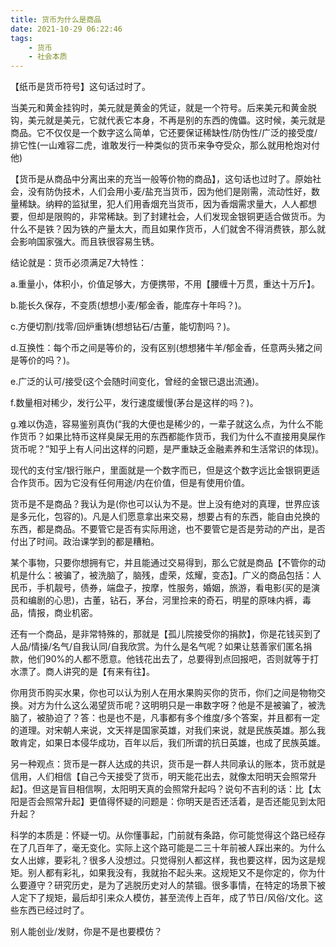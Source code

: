 ```yaml
---
title: 货币为什么是商品
date: 2021-10-29 06:22:46
tags: 
    - 货币
    - 社会本质
---
```

【纸币是货币符号】这句话过时了。

当美元和黄金挂钩时，美元就是黄金的凭证，就是一个符号。后来美元和黄金脱钩，美元就是美元，它就代表它本身，不再是别的东西的傀儡。这时候，美元就是商品。它不仅仅是一个数字这么简单，它还要保证稀缺性/防伪性/广泛的接受度/排它性(一山难容二虎，谁敢发行一种类似的货币来争夺受众，那么就用枪炮对付他)

【货币是从商品中分离出来的充当一般等价物的商品】，这句话也过时了。原始社会，没有防伪技术，人们会用小麦/盐充当货币，因为他们是刚需，流动性好，数量稀缺。纳粹的监狱里，犯人们用香烟充当货币，因为香烟需求量大，人人都想要，但却是限购的，非常稀缺。到了封建社会，人们发现金银铜更适合做货币。为什么不是铁？因为铁的产量太大，而且如果作货币，人们就舍不得消费铁，那么就会影响国家强大。而且铁很容易生锈。

结论就是：货币必须满足7大特性：

a.重量小，体积小，价值足够大，方便携带，不用【腰缠十万贯，重达十万斤】。

b.能长久保存，不变质(想想小麦/郁金香，能库存十年吗？)。

c.方便切割/找零/回炉重铸(想想钻石/古董，能切割吗？)。

d.互换性：每个币之间是等价的，没有区别(想想猪牛羊/郁金香，任意两头猪之间是等价的吗？)。

e.广泛的认可/接受(这个会随时间变化，曾经的金银已退出流通)。

f.数量相对稀少，发行公平，发行速度缓慢(茅台是这样的吗？)。

g.难以伪造，容易鉴别真伪(“我的大便也是稀少的，一辈子就这么点，为什么不能作货币？如果比特币这样臭屎无用的东西都能作货币，我们为什么不直接用臭屎作货币呢？”知乎上有人问出这样的问题，是严重缺乏金融素养和生活常识的体现)。

现代的支付宝/银行账户，里面就是一个数字而已，但是这个数字远比金银铜更适合作货币。因为它没有任何用途/内在价值，但是有使用价值。

货币是不是商品？我认为是(你也可以认为不是。世上没有绝对的真理，世界应该是多元化，包容的)。凡是人们愿意拿出来交易，想要占有的东西，能自由兑换的东西，都是商品。不要管它是否有实际用途，也不要管它是否是劳动的产出，是否付出了时间。政治课学到的都是糟粕。

某个事物，只要你想拥有它，并且能通过交易得到，那么它就是商品【不管你的动机是什么：被骗了，被洗脑了，脑残，虚荣，炫耀，变态】。广义的商品包括：人民币，手机靓号，债券，端盘子，按摩，性服务，婚姻，旅游，看电影(买的是演员和编剧的心思)，古董，钻石，茅台，河里捡来的奇石，明星的原味内裤，毒品，情报，商业机密。

还有一个商品，是非常特殊的，那就是【孤儿院接受你的捐款】，你是花钱买到了人品/情操/名气/自我认同/自我欣赏。为什么是名气呢？如果让慈善家们匿名捐款，他们90%的人都不愿意。他钱花出去了，总要得到点回报吧，否则就等于打水漂了。商人讲究的是【有来有往】。

你用货币购买水果，你也可以认为别人在用水果购买你的货币，你们之间是物物交换。对方为什么这么渴望货币呢？这明明只是一串数字呀？他是不是被骗了，被洗脑了，被胁迫了？答：也是也不是，凡事都有多个维度/多个答案，并且都有一定的道理。对宋朝人来说，文天祥是国家英雄，对我们来说，就是民族英雄。那么我敢肯定，如果日本侵华成功，百年以后，我们所谓的抗日英雄，也成了民族英雄。

另一种观点：货币是一群人达成的共识，货币是一群人共同承认的账本，货币就是信用，人们相信【自己今天接受了货币，明天能花出去，就像太阳明天会照常升起】。但这是盲目相信啊，太阳明天真的会照常升起吗？说句不吉利的话：比【太阳是否会照常升起】更值得怀疑的问题是：你明天是否还活着，是否还能见到太阳升起？

科学的本质是：怀疑一切。从你懂事起，门前就有条路，你可能觉得这个路已经存在了几百年了，毫无变化。实际上这个路可能是二三十年前被人踩出来的。为什么女人出嫁，要彩礼？很多人没想过。只觉得别人都这样，我也要这样，因为这是规矩。别人都有彩礼，如果我没有，我就抬不起头来。这规矩又不是你定的，你为什么要遵守？研究历史，是为了逃脱历史对人的禁锢。很多事情，在特定的场景下被人定下了规矩，最后却引来众人模仿，甚至流传上百年，成了节日/风俗/文化。这些东西已经过时了。

别人能创业/发财，你是不是也要模仿？